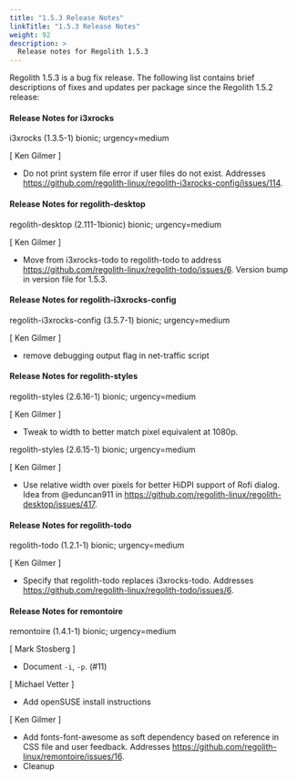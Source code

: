 ```yaml
---
title: "1.5.3 Release Notes"
linkTitle: "1.5.3 Release Notes"
weight: 92
description: >
  Release notes for Regolith 1.5.3
---
```


Regolith 1.5.3 is a bug fix release.  The following list contains brief descriptions of fixes and updates per package since the Regolith 1.5.2 release:


#### Release Notes for i3xrocks

i3xrocks (1.3.5-1) bionic; urgency=medium

  [ Ken Gilmer ]
  * Do not print system file error if user files do not exist.  Addresses https://github.com/regolith-linux/regolith-i3xrocks-config/issues/114.


#### Release Notes for regolith-desktop

regolith-desktop (2.111-1bionic) bionic; urgency=medium

  [ Ken Gilmer ]
  * Move from i3xrocks-todo to regolith-todo to address https://github.com/regolith-linux/regolith-todo/issues/6.  Version bump in version file for 1.5.3.

#### Release Notes for regolith-i3xrocks-config

regolith-i3xrocks-config (3.5.7-1) bionic; urgency=medium

  [ Ken Gilmer ]
  * remove debugging output flag in net-traffic script

#### Release Notes for regolith-styles

regolith-styles (2.6.16-1) bionic; urgency=medium

  [ Ken Gilmer ]
  * Tweak to width to better match pixel equivalent at 1080p.


regolith-styles (2.6.15-1) bionic; urgency=medium

  [ Ken Gilmer ]
  * Use relative width over pixels for better HiDPI support of Rofi dialog.  Idea from @eduncan911 in https://github.com/regolith-linux/regolith-desktop/issues/417.

#### Release Notes for regolith-todo

regolith-todo (1.2.1-1) bionic; urgency=medium

  [ Ken Gilmer ]
  * Specify that regolith-todo replaces i3xrocks-todo.  Addresses https://github.com/regolith-linux/regolith-todo/issues/6.


#### Release Notes for remontoire

remontoire (1.4.1-1) bionic; urgency=medium

  [ Mark Stosberg ]
  * Document `-i`, `-p`. (#11)

  [ Michael Vetter ]
  * Add openSUSE install instructions

  [ Ken Gilmer ]
  * Add fonts-font-awesome as soft dependency based on reference in CSS file and user feedback.  Addresses https://github.com/regolith-linux/remontoire/issues/16.
  * Cleanup


